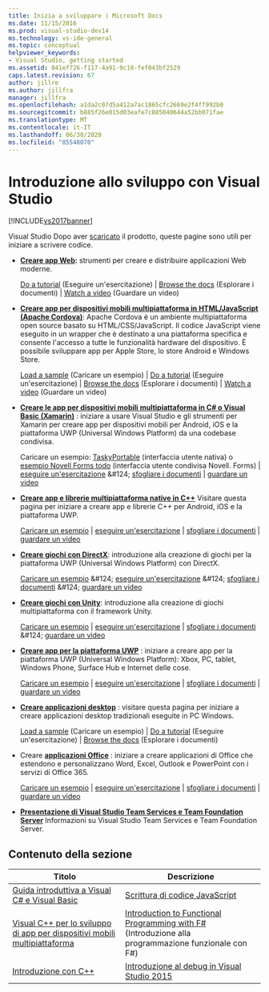 ```yaml
---
title: Inizia a sviluppare | Microsoft Docs
ms.date: 11/15/2016
ms.prod: visual-studio-dev14
ms.technology: vs-ide-general
ms.topic: conceptual
helpviewer_keywords:
- Visual Studio, getting started
ms.assetid: 041ef726-f117-4a91-9c18-fef043bf2529
caps.latest.revision: 67
author: jillre
ms.author: jillfra
manager: jillfra
ms.openlocfilehash: a1da2c07d5a412a7ac1865cfc2669e2f4ff992b0
ms.sourcegitcommit: b885f26e015d03eafe7c885040644a52bb071fae
ms.translationtype: MT
ms.contentlocale: it-IT
ms.lasthandoff: 06/30/2020
ms.locfileid: "85548070"
---
```

# <a name="get-started-developing-with-visual-studio"></a>Introduzione allo sviluppo con Visual Studio
[!INCLUDE[vs2017banner](../includes/vs2017banner.md)]

Visual Studio Dopo aver [scaricato](https://visualstudio.microsoft.com/vs/community/) il prodotto, queste pagine sono utili per iniziare a scrivere codice.

- **[Creare app Web](https://www.visualstudio.com/features/modern-web-tooling-vs):** strumenti per creare e distribuire applicazioni Web moderne.

     [Do a tutorial](https://docs.asp.net/en/latest/tutorials/your-first-aspnet-application.html) (Eseguire un'esercitazione) &#124;                               [Browse the docs](https://docs.asp.net/) (Esplorare i documenti) &#124;                                   [Watch a video](/aspnet/core/?view=aspnetcore-3.0) (Guardare un video)

- **[Creare app per dispositivi mobili multipiattaforma in HTML/JavaScript (Apache Cordova)](/visualstudio/cross-platform/tools-for-cordova/?view=toolsforcordova-2017)**: Apache Cordova è un ambiente multipiattaforma open source basato su HTML/CSS/JavaScript.  Il codice JavaScript viene eseguito in un wrapper che è destinato a una piattaforma specifica e consente l'accesso a tutte le funzionalità hardware del dispositivo. È possibile sviluppare app per Apple Store, lo store Android e Windows Store.

     [Load a sample](https://github.com/Microsoft/cordova-samples/tree/master/todo-angularjs) (Caricare un esempio) &#124;   [Do a tutorial](/visualstudio/cross-platform/tools-for-cordova/?view=toolsforcordova-2017) (Eseguire un'esercitazione) &#124;                               [Browse the docs](/visualstudio/cross-platform/tools-for-cordova/?view=toolsforcordova-2017) (Esplorare i documenti) &#124;                                [Watch a video](https://channel9.msdn.com/Blogs/Seth-Juarez/Getting-Started-with-Apache-Cordova-in-Visual-Studio) (Guardare un video)

- **[Creare le app per dispositivi mobili multipiattaforma in C# o Visual Basic (Xamarin)](../cross-platform/visual-studio-and-xamarin.md)** : iniziare a usare Visual Studio e gli strumenti per Xamarin per creare app per dispositivi mobili per Android, iOS e la piattaforma UWP (Universal Windows Platform) da una codebase condivisa.

     Caricare un esempio: [TaskyPortable](https://github.com/xamarin/mobile-samples/tree/master/TaskyPortable) (interfaccia utente nativa) o [esempio Novell Forms todo](https://github.com/xamarin/xamarin-forms-samples/tree/master/Todo) (interfaccia utente condivisa Novell. Forms) &#124; [eseguire un'esercitazione](https://msdn.microsoft.com/library/dn879698\(v=vs.140\).aspx) &#124; [sfogliare i documenti](https://msdn.microsoft.com/library/mt299001.aspx) &#124; [guardare un video](https://channel9.msdn.com/Series/Cross-Platform-Development-with-Xamarin--Visual-Studio/01)

- **[Creare app e librerie multipiattaforma native in C++](https://www.visualstudio.com/explore/cplusplus-mdd-vs.aspx)** Visitare questa pagina per iniziare a creare app e librerie C++ per Android, iOS e la piattaforma UWP.

     [Caricare un esempio](https://code.msdn.microsoft.com/MoreTeaPots-Android-a9bd8549) &#124; [eseguire un'esercitazione](https://msdn.microsoft.com/library/dn707595.aspx) &#124; [sfogliare i documenti](https://msdn.microsoft.com/library/dn707591.aspx) &#124; [guardare un video](https://channel9.msdn.com/Series/ConnectOn-Demand/239)

- **[Creare giochi con DirectX](https://msdn.microsoft.com/library/windows/desktop/ee663274\(v=vs.85\).aspx)**: introduzione alla creazione di giochi per la piattaforma UWP (Universal Windows Platform) con DirectX.

     [Caricare un esempio](https://msdn.microsoft.com/library/windows/desktop/bb153300\(v=vs.85\).aspx) &#124; [eseguire un'esercitazione](https://msdn.microsoft.com/library/windows/desktop/bb153264\(v=vs.85\).aspx) &#124; [sfogliare i documenti](https://msdn.microsoft.com/library/windows/desktop/ee663274\(v=vs.85\).aspx) &#124; [guardare un video](https://channel9.msdn.com/Series/Introduction-to-C-and-DirectX-Game-Development/01)

- **[Creare giochi con Unity](../cross-platform/visual-studio-tools-for-unity.md)**: introduzione alla creazione di giochi multipiattaforma con il framework Unity.

     [Caricare un esempio](http://unity3d.com/learn/resources/downloads) &#124; [eseguire un'esercitazione](https://learn.unity.com/projects) &#124; [sfogliare i documenti](https://msdn.microsoft.com/library/dn940019\(v=vs.140\).aspx) &#124; [guardare un video](https://www.youtube.com/playlist?list=PLReL099Y5nRfseAg0k1SJOlpqdcsDs8Em)

- **[Creare app per la piattaforma UWP](https://dev.windows.com/windows-apps)** : iniziare a creare app per la piattaforma UWP (Universal Windows Platform): Xbox, PC, tablet, Windows Phone, Surface Hub e Internet delle cose.

     [Caricare un esempio](https://github.com/Microsoft/Windows-universal-samples) &#124; [eseguire un'esercitazione](https://msdn.microsoft.com/library/windows/apps/dn765018.aspx) &#124; [sfogliare i documenti](https://dev.windows.com) &#124; [guardare un video](https://channel9.msdn.com/Blogs/One-Dev-Minute/Getting-started-with-Windows-10)

- **[Creare applicazioni desktop](https://dev.windows.com/desktop)** : visitare questa pagina per iniziare a creare applicazioni desktop tradizionali eseguite in PC Windows.

     [Load a sample](https://github.com/microsoft/windows-classic-samples) (Caricare un esempio) &#124;                     [Do a tutorial](https://msdn.microsoft.com/library/dd492171.aspx) (Eseguire un'esercitazione) &#124;                               [Browse the docs](https://dev.windows.com/desktop) (Esplorare i documenti)

- Creare **[applicazioni Office](https://msdn.microsoft.com/library/fp161347.aspx)** : iniziare a creare applicazioni di Office che estendono e personalizzano Word, Excel, Outlook e PowerPoint con i servizi di Office 365.

     [Caricare un esempio](https://code.msdn.microsoft.com/office365/) &#124; [eseguire un'esercitazione](https://developer.microsoft.com/graph) &#124; [sfogliare i documenti](https://msdn.microsoft.com/office/aa905340.aspx) &#124; [guardare un video](https://developer.microsoft.com/office/gallery/?filterBy=Videos)

- **[Presentazione di Visual Studio Team Services e Team Foundation Server](https://www.visualstudio.com/products/visual-studio-team-services-vs)**  Informazioni su Visual Studio Team Services e Team Foundation Server.

## <a name="in-this-section"></a>Contenuto della sezione

|Titolo|Descrizione|
|-|-|
|[Guida introduttiva a Visual C# e Visual Basic](../ide/getting-started-with-visual-csharp-and-visual-basic.md)|[Scrittura di codice JavaScript](https://msdn.microsoft.com/library/cte3c772\(v=vs.94\).aspx)|
|[Visual C++ per lo sviluppo di app per dispositivi mobili multipiattaforma](../cross-platform/visual-cpp-for-cross-platform-mobile-development.md)|[Introduction to Functional Programming with F#](https://msdn.microsoft.com/library/vstudio/dd233147.aspx) (Introduzione alla programmazione funzionale con F#)|
|[Introduzione con C++](../ide/getting-started-with-cpp-in-visual-studio.md)|[Introduzione al debug in Visual Studio 2015](../ide/getting-started-with-debugging-in-visual-studio-2015.md)|
